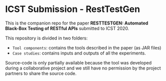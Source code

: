 # ICST Submission - RestTestGen

This is the companion repo for the paper **RESTTESTGEN: Automated Black-Box Testing of RESTful APIs** submitted to ICST 2020.

This repository is divided in two folders:
- `Tool components`: contains the tools described in the paper (as JAR files)
- `Case studies`: contains inputs and outputs of all the experiments.


Source-code is only partially available because the tool was developed during a collaborative project and we still have no permission by the project partners to share the source code.